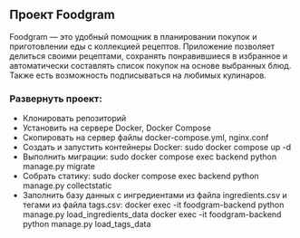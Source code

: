 ## Проект Foodgram
Foodgram — это удобный помощник в планировании покупок и приготовлении еды с коллекцией рецептов. Приложение позволяет делиться своими рецептами, сохранять понравившиеся в избранное и автоматически составлять список покупок на основе выбранных блюд. Также есть возможность подписываться на любимых кулинаров.

### Развернуть проект:
- Клонировать репозиторий
- Установить на сервере Docker, Docker Compose
- Скопировать на сервер файлы docker-compose.yml, nginx.conf
- Создать и запустить контейнеры Docker:
  sudo docker compose up -d
- Выполнить миграции:
  sudo docker compose exec backend python manage.py migrate
- Собрать статику:
  sudo docker compose exec backend python manage.py collectstatic
- Заполнить базу данных с ингредиентами из файла ingredients.csv и тегами из файла tags.csv:
  docker exec -it foodgram-backend python manage.py load_ingredients_data
  docker exec -it foodgram-backend python manage.py load_tags_data
